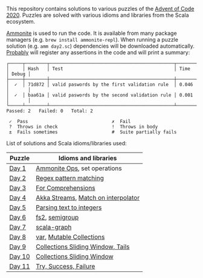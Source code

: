 This repository contains solutions to various puzzles of the [Advent of Code 2020][aoc2020].
Puzzles are solved with various idioms and libraries from the Scala ecosystem.

[Ammonite][amm] is used to run the code.
It is available from many package managers (e.g. `brew install ammonite-repl`).
When running a puzzle solution (e.g. `amm day2.sc`) dependencies will be downloaded automatically.
[Probably][probably] will register any assertions in the code and will print a summary:

```
┌─────┬────────┬──────────────────────────────────────────────┬───────┬───────┐
│     │ Hash   │ Test                                         │ Time  │ Debug │
├─────┼────────┼──────────────────────────────────────────────┼───────┼───────┤
│  ✓  │ 71d872 │ valid paswords by the first validation rule  │ 0.046 │       │
│  ✓  │ baa61a │ valid paswords by the second validation rule │ 0.001 │       │
└─────┴────────┴──────────────────────────────────────────────┴───────┴───────┘
Passed: 2   Failed: 0   Total: 2

 ✓  Pass                               ✗  Fail
 ?  Throws in check                    !  Throws in body
 ±  Fails sometimes                    #  Suite partially fails
```

List of solutions and Scala idioms/libraries used:

| Puzzle             | Idioms and libraries                                                   |
| ------------------ | ---------------------------------------------------------------------- |
| [Day 1](day1.sc)   | [Ammonite Ops][amm-ops], set operations                                |
| [Day 2](day2.sc)   | [Regex pattern matching][regex]                                        |
| [Day 3](day3.sc)   | [For Comprehensions][for]                                              |
| [Day 4](day4.sc)   | [Akka Streams][akka-streams], [Match on interpolator][match-interp]    |
| [Day 5](day5.sc)   | [Parsing text to integers][parse-int]                                  |
| [Day 6](day6.sc)   | [fs2][], [semigroup][]                                                 |
| [Day 7](day7.sc)   | [scala-graph][]                                                        |
| [Day 8](day8.sc)   | [var][], [Mutable Collections][mutable-coll]                           |
| [Day 9](day9.sc)   | [Collections Sliding Window, Tails][subsets]                           |
| [Day 10](day10.sc) | [Collections Sliding Window][subsets]                                  |
| [Day 11](day11.sc) | [Try, Success, Failure][try]                                           |

[aoc2020]:      https://adventofcode.com/2020
[amm]:          https://ammonite.io/
[amm-ops]:      https://ammonite.io/#Operations
[probably]:     https://github.com/propensive/probably
[regex]:        https://www.scala-lang.org/api/2.13.3/scala/util/matching/Regex.html
[for]:          https://docs.scala-lang.org/tour/for-comprehensions.html
[akka-streams]: https://doc.akka.io/docs/akka/current/stream/stream-quickstart.html
[match-interp]: https://cucumbersome.net/2020/11/28/four-new-features-of-scala-2-13-releases-that-you-probably-missed/#2130-s-interpolator-on-pattern-matching
[parse-int]:    https://docs.oracle.com/en/java/javase/11/docs/api/java.base/java/lang/Integer.html#parseInt(java.lang.String,int)
[fs2]:          https://fs2.io/guide.html
[semigroup]:    https://typelevel.org/cats/typeclasses/semigroup.html
[scala-graph]:  https://www.scala-graph.org/guides/core-initializing.html
[var]:          https://docs.scala-lang.org/overviews/scala-book/two-types-variables.html
[mutable-coll]: https://docs.scala-lang.org/overviews/collections-2.13/concrete-mutable-collection-classes.html
[subsets]:      https://alvinalexander.com/scala/how-to-split-sequences-subsets-groupby-partition-scala-cookbook/
[try]:          https://docs.scala-lang.org/overviews/scala-book/functional-error-handling.html#trysuccessfailure
